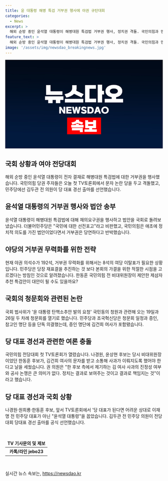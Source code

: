 ```yaml
---
title: 윤 대통령 해병 특검 거부권 행사에 야권 규탄대회
categories:
  - News
excerpt: >
  해외 순방 중인 윤석열 대통령이 해병대원 특검법 거부권 행사, 정치권 격돌. 국민의힘과 민주당 갈등, 국회 상황 분석. 국민의힘 전당대회 TV토론회에서의 논란과 김두관 전 의원의 당 대표 경선 출마 선언. 국회 법사위 윤 대통령 탄핵소추안 청문회 계획. 국민의힘 후보들의 대표 선거 시장 공세와 이재명 전 대표와의 대결 전망 등을 전문가들과 함께 분석한다.
feature_text: >
  해외 순방 중인 윤석열 대통령이 해병대원 특검법 거부권 행사, 정치권 격돌. 국민의힘과 민주당 갈등, 국회 상황 분석. 국민의힘 전당대회 TV토론회에서의 논란과 김두관 전 의원의 당 대표 경선 출마 선언. 국회 법사위 윤 대통령 탄핵소추안 청문회 계획. 국민의힘 후보들의 대표 선거 시장 공세와 이재명 전 대표와의 대결 전망 등을 전문가들과 함께 분석한다.
image: '/assets/img/newsdao_breakingnews.jpg'
---
```


<p><img src="/assets/img/newsdao_breakingnews.jpg" alt="bookingtag 속보" /></p>

<h2 data-ke-size="size26">국회 상황과 여야 전당대회</h2>

<p data-ke-size="size16">해외 순방 중인 윤석열 대통령이 전자 결재로 해병대원 특검법에 대한 거부권을 행사했습니다. 국민의힘 당권 주자들은 오늘 첫 TV토론회에서 문자 논란 당을 두고 격돌했고, 민주당에선 김두관 전 의원이 당 대표 경선 출마를 선언했습니다.</p>

<h2 data-ke-size="size24">윤석열 대통령의 거부권 행사와 법안 송부</h2>

<p data-ke-size="size16">윤석열 대통령이 해병대원 특검법에 대해 재의요구권을 행사하고 법안을 국회로 돌려보냈습니다. 더불어민주당은 "국민에 대한 선전포고"라고 비판했고, 국민의힘은 애초에 정치적 의도를 가진 법안이었다면서 거부권은 당연하다고 반박했습니다.</p>

<h2 data-ke-size="size24">야당의 거부권 무력화를 위한 전략</h2>

<p data-ke-size="size16">현재 야권 의석수가 192석, 거부권 무력화를 위해서는 8석의 여당 이탈표가 필요한 상황입니다. 민주당은 당장 재표결을 추진하는 것 보다 본회의 가결을 위한 적절한 시점을 고르겠다는 방침인 것으로 알려졌습니다. 한동훈 국민의힘 전 비대위원장이 제안한 제삼자 추천 특검안이 대안이 될 수도 있을까요?</p>

<h2 data-ke-size="size24">국회의 청문회와 관련된 논란</h2>

<p data-ke-size="size16">국회 법사위가 '윤 대통령 탄핵소추안 발의 요청' 국민동의 청원과 관련해 오는 19일과 26일 두 차례 청문회를 열기로 했습니다. 민주당과 조국혁신당은 청문회 일정과 증인, 참고인 명단 등을 단독 의결했는데, 증인 명단에 김건희 여사가 포함됐습니다.</p>

<h2 data-ke-size="size24">당 대표 경선과 관련한 여론 충돌</h2>

<p data-ke-size="size16">국민의힘 전당대회 첫 TV토론회가 열렸습니다. 나경원, 윤상현 후보는 당시 비대위원장이었던 한동훈 후보가, 김건희 여사의 문자를 받고 소통해 사과가 이뤄지도록 했어야 한다고 날을 세웠습니다. 권 의원은 "한 후보 측에서 제기하는 김 여사 사과의 진정성 여부와 공사 논쟁은 큰 의미가 없다. 정치는 결과로 보여주는 것이고 결과로 책임지는 것"이라고 했습니다.</p>

<h2 data-ke-size="size24">당 대표 경선과 국회 상황</h2>

<p data-ke-size="size16">나경원·원희룡·한동훈 후보, 앞서 TV토론회에서 '당 대표가 된다면 어려운 상대로 이재명 전 민주당 대표가 아닌 "윤석열 대통령"을 꼽았습니다. 김두관 전 민주당 의원이 전당대회 당대표 경선 출마를 공식 선언했습니다.</p>

<p data-ke-size="size16">&nbsp;</p>

<table>
    <thead>
        <tr>
            <td style="text-align: center; height: 17px;"><b>TV 기사문의 및 제보</b></td>
        </tr>
    </thead>
    <tbody>
        <tr>
            <td style="text-align: center; height: 17px;"><b>카톡/라인 jebo23</b></td>
        </tr>
    </tbody>
</table>

<p data-ke-size="size16">&nbsp;</p>
실시간 뉴스 속보는, <a href="https://newsdao.kr" rel="dofollow">https://newsdao.kr</a>


